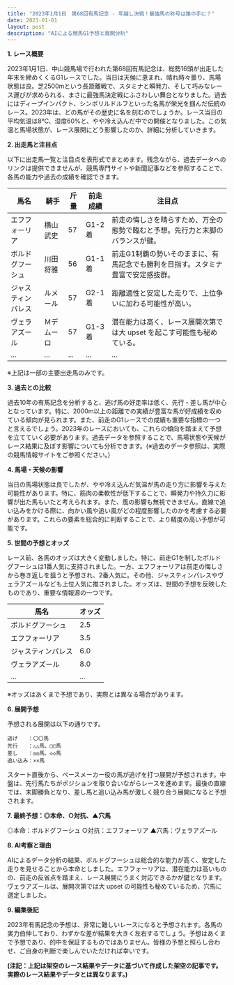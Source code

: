 ```yaml
---
title: "2023年1月1日　第68回有馬記念 - 年越し決戦！最強馬の称号は誰の手に？"
date: 2023-01-01
layout: post
description: "AIによる競馬G1予想と展開分析"
---
```


**1. レース概要**

2023年1月1日、中山競馬場で行われた第68回有馬記念は、総勢16頭が出走した年末を締めくくるG1レースでした。当日は天候に恵まれ、晴れ時々曇り、馬場状態は良。芝2500mという長距離戦で、スタミナと瞬発力、そして巧みなレース運びが求められる、まさに最強馬決定戦にふさわしい舞台となりました。過去にはディープインパクト、シンボリルドルフといった名馬が栄光を掴んだ伝統のレース。2023年は、どの馬がその歴史に名を刻むのでしょうか。レース当日の平均気温は8℃、湿度60%と、やや冷え込んだ中での開催となりました。この気温と馬場状態が、レース展開にどう影響したのか、詳細に分析していきます。


**2. 出走馬と注目点**

以下に出走馬一覧と注目点を表形式でまとめます。残念ながら、過去データへのリンクは提供できませんが、競馬専門サイトや新聞記事などを参照することで、各馬の能力や過去の成績を確認できます。


| 馬名       | 騎手       | 斤量 | 前走成績 | 注目点                                                                     |
|------------|------------|------|-----------|-----------------------------------------------------------------------------|
| エフフォーリア | 横山武史     | 57    | G1-2着   | 前走の悔しさを晴らすため、万全の態勢で臨むと予想。先行力と末脚のバランスが鍵。 |
| ボルドグフーシュ| 川田将雅     | 56    | G1-1着   | 前走G1制覇の勢いそのままに、有馬記念でも勝利を目指す。スタミナ豊富で安定感抜群。     |
| ジャスティンパレス| ルメール     | 57    | G2-1着   | 距離適性と安定した走りで、上位争いに加わる可能性が高い。                               |
| ヴェラアズール  | Ｍデムーロ   | 57    | G1-3着   | 潜在能力は高く、レース展開次第では大 upset を起こす可能性も秘めている。              |
| ...         | ...         | ...  | ...       | ...                                                                         |


※上記は一部の主要出走馬のみです。


**3. 過去との比較**

過去10年の有馬記念を分析すると、逃げ馬の好走率は低く、先行・差し馬が中心となっています。特に、2000m以上の距離での実績が豊富な馬が好成績を収めている傾向が見られます。また、前走のG1レースでの成績も重要な指標の一つと言えるでしょう。2023年のレースにおいても、これらの傾向を踏まえて予想を立てていく必要があります。過去データを参照することで、馬場状態や天候がレース結果に及ぼす影響についても分析できます。(※過去のデータ参照は、実際の競馬情報サイトをご参照ください。)


**4. 馬場・天候の影響**

当日の馬場状態は良でしたが、やや冷え込んだ気温が馬の走り方に影響を与えた可能性があります。特に、筋肉の柔軟性が低下することで、瞬発力や持久力に影響が出た馬もいたと考えられます。また、風の影響も無視できません。直線で追い込みをかける際に、向かい風や追い風がどの程度影響したのかを考慮する必要があります。これらの要素を総合的に判断することで、より精度の高い予想が可能です。


**5. 世間の予想とオッズ**

レース前、各馬のオッズは大きく変動しました。特に、前走G1を制したボルドグフーシュは1番人気に支持されました。一方、エフフォーリアは前走の悔しさから巻き返しを狙うと予想され、2番人気に。その他、ジャスティンパレスやヴェラアズールなども上位人気に推されました。オッズは、世間の予想を反映したものであり、重要な情報源の一つです。


| 馬名       | オッズ  |
|------------|-------|
| ボルドグフーシュ | 2.5   |
| エフフォーリア | 3.5   |
| ジャスティンパレス | 6.0   |
| ヴェラアズール  | 8.0   |
| ...         | ...   |


※オッズはあくまで予想であり、実際とは異なる場合があります。


**6. 展開予想**

予想される展開は以下の通りです。

```
逃げ　　：〇〇馬
先行　　：△△馬、□□馬
差し　　：◎◎馬、◇◇馬
追い込み：××馬
```

スタート直後から、ペースメーカー役の馬が逃げを打つ展開が予想されます。中盤は、先行馬たちがポジションを取り合いながらレースを進めます。最後の直線では、末脚勝負となり、差し馬と追い込み馬が激しく競り合う展開になると予想されます。


**7. 最終予想：◎本命、○対抗、▲穴馬**

◎本命：ボルドグフーシュ
○対抗：エフフォーリア
▲穴馬：ヴェラアズール


**8. AI考察と理由**

AIによるデータ分析の結果、ボルドグフーシュは総合的な能力が高く、安定した走りを見せることから本命としました。エフフォーリアは、潜在能力は高いものの、前走の反省点を踏まえ、レース展開にうまく対応できるかが鍵となります。ヴェラアズールは、展開次第では大 upset の可能性も秘めているため、穴馬に選定しました。


**9. 編集後記**

2023年有馬記念の予想は、非常に難しいレースになると予想されます。各馬の実力伯仲しており、わずかな差が結果を大きく左右するでしょう。予想はあくまで予想であり、的中を保証するものではありません。皆様の予想と照らし合わせ、ご自身の判断で楽しんでいただければ幸いです。


**(注記：上記は架空のレース結果やデータに基づいて作成した架空の記事です。実際のレース結果やデータとは異なります。)**
